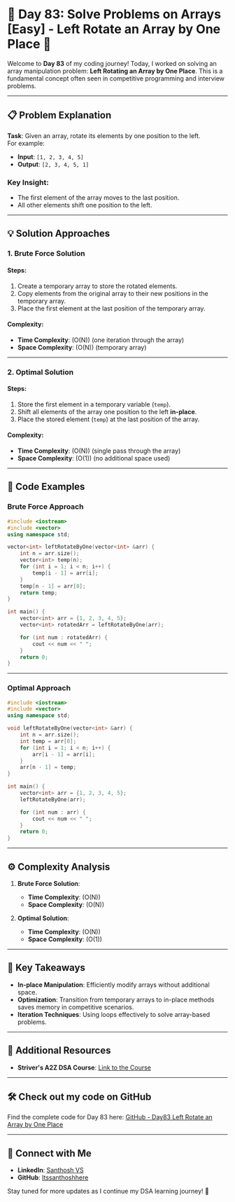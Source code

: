 # 🚀 Day 83: Solve Problems on Arrays [Easy] - Left Rotate an Array by One Place 🚀

Welcome to **Day 83** of my coding journey! Today, I worked on solving an array manipulation problem: **Left Rotating an Array by One Place**. This is a fundamental concept often seen in competitive programming and interview problems.

---

## 📋 Problem Explanation

**Task**: Given an array, rotate its elements by one position to the left.  
For example:
- **Input**: `[1, 2, 3, 4, 5]`
- **Output**: `[2, 3, 4, 5, 1]`

### Key Insight:
- The first element of the array moves to the last position.
- All other elements shift one position to the left.

---

## 💡 Solution Approaches

### 1. **Brute Force Solution**

#### Steps:
1. Create a temporary array to store the rotated elements.
2. Copy elements from the original array to their new positions in the temporary array.
3. Place the first element at the last position of the temporary array.

#### Complexity:
- **Time Complexity**: \(O(N)\) (one iteration through the array)
- **Space Complexity**: \(O(N)\) (temporary array)

---

### 2. **Optimal Solution**

#### Steps:
1. Store the first element in a temporary variable (`temp`).
2. Shift all elements of the array one position to the left **in-place**.
3. Place the stored element (`temp`) at the last position of the array.

#### Complexity:
- **Time Complexity**: \(O(N)\) (single pass through the array)
- **Space Complexity**: \(O(1)\) (no additional space used)

---

## 📌 Code Examples

### Brute Force Approach

```cpp
#include <iostream>
#include <vector>
using namespace std;

vector<int> leftRotateByOne(vector<int> &arr) {
    int n = arr.size();
    vector<int> temp(n);
    for (int i = 1; i < n; i++) {
        temp[i - 1] = arr[i];
    }
    temp[n - 1] = arr[0];
    return temp;
}

int main() {
    vector<int> arr = {1, 2, 3, 4, 5};
    vector<int> rotatedArr = leftRotateByOne(arr);

    for (int num : rotatedArr) {
        cout << num << " ";
    }
    return 0;
}
```

---

### Optimal Approach

```cpp
#include <iostream>
#include <vector>
using namespace std;

void leftRotateByOne(vector<int> &arr) {
    int n = arr.size();
    int temp = arr[0];
    for (int i = 1; i < n; i++) {
        arr[i - 1] = arr[i];
    }
    arr[n - 1] = temp;
}

int main() {
    vector<int> arr = {1, 2, 3, 4, 5};
    leftRotateByOne(arr);

    for (int num : arr) {
        cout << num << " ";
    }
    return 0;
}
```

---

## ⚙️ Complexity Analysis

1. **Brute Force Solution**:
   - **Time Complexity**: \(O(N)\)
   - **Space Complexity**: \(O(N)\)

2. **Optimal Solution**:
   - **Time Complexity**: \(O(N)\)
   - **Space Complexity**: \(O(1)\)

---

## 🧩 Key Takeaways

- **In-place Manipulation**: Efficiently modify arrays without additional space.
- **Optimization**: Transition from temporary arrays to in-place methods saves memory in competitive scenarios.
- **Iteration Techniques**: Using loops effectively to solve array-based problems.

---

## 🔗 Additional Resources

- **Striver's A2Z DSA Course**: [Link to the Course](https://takeuforward.org/strivers-a2z-dsa-course/strivers-a2z-dsa-course-sheet-2)

---

## 🛠️ Check out my code on GitHub

Find the complete code for Day 83 here: [GitHub - Day83 Left Rotate an Array by One Place](https://github.com/Itssanthoshhere/Data-Structures-and-Algorithms/blob/main/C%2B%2B%20with%20DSA-learning-journey/Day82%20-%20Solve%20Problems%20on%20Arrays%20%5BEasy%5D%20-%20Remove%20duplicates%20from%20Sorted%20array/Remove_the_duplicates_from_Sorted_array.cpp)

---

## 🔗 Connect with Me

- **LinkedIn**: [Santhosh VS](https://www.linkedin.com/in/thesanthoshvs/)
- **GitHub**: [Itssanthoshhere](https://github.com/Itssanthoshhere)

Stay tuned for more updates as I continue my DSA learning journey! 🚀
